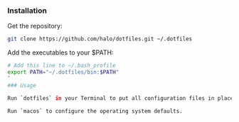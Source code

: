 ### Installation

Get the repository:

```bash
git clone https://github.com/halo/dotfiles.git ~/.dotfiles
```

Add the executables to your $PATH:

```bash
# Add this line to ~/.bash_profile
export PATH="~/.dotfiles/bin:$PATH"
`
### Usage

Run `dotfiles` in your Terminal to put all configuration files in place.

Run `macos` to configure the operating system defaults.
